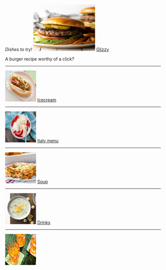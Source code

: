 <html>
 <head> <i> Dishes to try! </i>
  </head>
<img src="hamburgerecipe.jpeg" title="impossilbe burger filled with estrogen no go" width=200 height=150/>
 <a href="https://www.foodnetwork.com/grilling/grilling-central-burgers-and-hot-dogs/top-hot-dogs">Glizzy</a>
 <p> A burger recipe worthy of a click? </p>
  <hr/ >
 <img src="hotdogrecipe.jpeg" title="Glizzy worth gobbeling" width=100 height=100/>
 <a href="https://barefeetinthekitchen.com/homemade-ice-cream-recipe/">Icecream</a>
   <hr/ >
<img src="icecreamrecipe.jpg" title="end your nice meal with some dessert." width=100 height=100/>
 <a href="https://www.spendwithpennies.com/easy-homemade-lasagna/">Italy menu</a>
   <hr/ >
 <img src="lasagnarecipe.jpg" title="itsa me mr italy food i cookda meatball" width=100 height=100/>
 <a href="https://www.tasteofhome.com/collection/classic-homemade-soup-recipes/">Soup</a>
   <hr/ >
      <img src="image.png" title="i forgot what this was i didnt lable it:(" width=100 height=100/>
 <a href="https://www.foodandwine.com/drinks/cocktail-recipes-2022">Drinks</a>
   <hr/ >
 <img src="cocktailrecipe.jpeg" title="Round on the house wash down the glizzy!" width=100 height=100/>
 </html>
